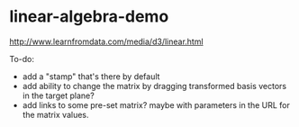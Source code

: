 linear-algebra-demo
===================

http://www.learnfromdata.com/media/d3/linear.html

To-do:

* add a "stamp" that's there by default
* add ability to change the matrix by dragging transformed basis vectors in the target plane?
* add links to some pre-set matrix? maybe with parameters in the URL for the matrix values.
